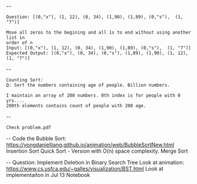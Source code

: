 --

    Question: [(0,"x"), (1, 12), (0, 34), (1,90), (1,89), (0,"s"),  (1, "7")]

    Move all zeros to the begining and all 1s to end without using another list in 
    order of n
    Input: [(0,"x"), (1, 12), (0, 34), (1,90), (1,89), (0,"s"),  (1, "7")]
    Expected Output: [(0,"x"), (0, 34), (0,"s"), (1,89), (1,90), (1, 12),  (1, "7")]

--

    Counting Sort:
    Q: Sort the numbers containing age of people. Billion numbers.

    I maintain an array of 200 numbers. 0th index is for people with 0 yrs....
    200th elements contains count of people with 200 age.

--

    Check problem.pdf
--
    Code the Bubble Sort: https://yongdanielliang.github.io/animation/web/BubbleSortNew.html
    Insertion Sort
    Quick Sort - Version with O(n) space complexity.
    Merge Sort

--
    Question: Implement Deletion in Binary Search Tree
    Look at animation: https://www.cs.usfca.edu/~galles/visualization/BST.html
    Look at implementaiton in Jul 13 Notebook
    
    